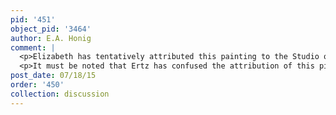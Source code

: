 ```yaml
---
pid: '451'
object_pid: '3464'
author: E.A. Honig
comment: |
  <p>Elizabeth has tentatively attributed this painting to the Studio of Jan Brueghel the Elder.</p>
  <p>It must be noted that Ertz has confused the attribution of this piece with another copy on panel ("Return of the Hawking Party" - Honig Database number 00006) in his 2008 catalogue.</p>
post_date: 07/18/15
order: '450'
collection: discussion
---
```

